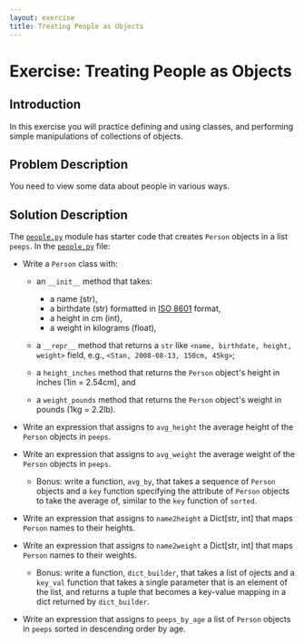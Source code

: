 ```yaml
---
layout: exercise
title: Treating People as Objects
---
```


# Exercise: Treating People as Objects

## Introduction

In this exercise you will practice defining and using classes, and performing simple manipulations of collections of objects.

## Problem Description

You need to view some data about people in various ways.

## Solution Description

The [`people.py`](people.py) module has starter code that creates `Person` objects in a list `peeps`. In the [`people.py`](people.py) file:

- Write a `Person` class with:

  - an `__init__` method that takes:
    - a name (str),
    - a birthdate (str) formatted in [ISO 8601](http://www.iso.org/iso/home/standards/iso8601.htm) format,
    - a height in cm (int),
    - a weight in kilograms (float),
  - a `__repr__` method that returns a `str` like `<name, birthdate, height, weight>` field, e.g., `<Stan, 2008-08-13, 150cm, 45kg>`;


  - a `height_inches` method that returns the `Person` object's height in inches (1in = 2.54cm), and
  - a `weight_pounds` method that returns the `Person` object's weight in pounds (1kg = 2.2lb).

- Write an expression that assigns to `avg_height` the average height of the `Person` objects in `peeps`.

- Write an expression that assigns to `avg_weight` the average weight of the `Person` objects in `peeps`.

  - Bonus: write a function, `avg_by`, that takes a sequence of `Person` objects and a `key` function specifying the attribute of `Person` objects to take the average of, similar to the `key` function of `sorted`.

- Write an expression that assigns to `name2height` a Dict[str, int] that maps `Person` names to their heights.

- Write an expression that assigns to `name2weight` a Dict[str, int] that maps `Person` names to their weights.

  - Bonus: write a function, `dict_builder`, that takes a list of ojects and a  `key_val` function that takes a single parameter that is an element of the list, and returns a tuple that becomes a key-value mapping in a dict returned by `dict_builder`.

- Write an expression that assigns to `peeps_by_age` a list of `Person` objects in `peeps` sorted in descending order by age.